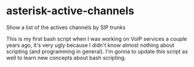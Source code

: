 # asterisk-active-channels
Show a list of the actives channels by SIP trunks

This is my first bash script when I was working on VoIP services a couple years ago, it's very ugly because I didn't know almost nothing about scripting (and programming in general). I'm gonna to update this script as well to learn new concepts about bash scripting.
